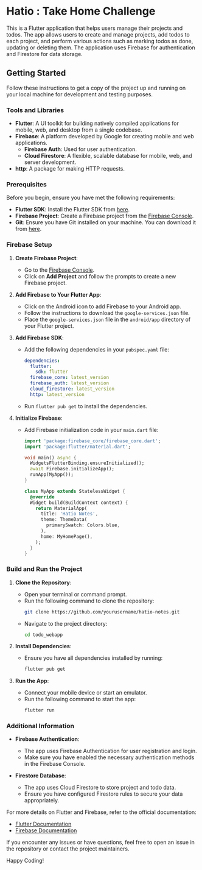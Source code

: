 # Hatio : Take Home Challenge

This is a Flutter application that helps users manage their projects and todos. The app allows users to create and manage projects, add todos to each project, and perform various actions such as marking todos as done, updating or deleting them. The application uses Firebase for authentication and Firestore for data storage.

## Getting Started

Follow these instructions to get a copy of the project up and running on your local machine for development and testing purposes.

### Tools and Libraries 

- **Flutter**: A UI toolkit for building natively compiled applications for mobile, web, and desktop from a single codebase.
- **Firebase**: A platform developed by Google for creating mobile and web applications.
  - **Firebase Auth**: Used for user authentication.
  - **Cloud Firestore**: A flexible, scalable database for mobile, web, and server development.
- **http**: A package for making HTTP requests.

### Prerequisites

Before you begin, ensure you have met the following requirements:

- **Flutter SDK**: Install the Flutter SDK from [here](https://flutter.dev/docs/get-started/install).
- **Firebase Project**: Create a Firebase project from the [Firebase Console](https://console.firebase.google.com/).
- **Git**: Ensure you have Git installed on your machine. You can download it from [here](https://git-scm.com/downloads).

### Firebase Setup

1. **Create Firebase Project**:
   - Go to the [Firebase Console](https://console.firebase.google.com/).
   - Click on **Add Project** and follow the prompts to create a new Firebase project.

2. **Add Firebase to Your Flutter App**:
   - Click on the Android icon to add Firebase to your Android app.
   - Follow the instructions to download the `google-services.json` file.
   - Place the `google-services.json` file in the `android/app` directory of your Flutter project.

3. **Add Firebase SDK**:
   - Add the following dependencies in your `pubspec.yaml` file:
     ```yaml
     dependencies:
       flutter:
         sdk: flutter
       firebase_core: latest_version
       firebase_auth: latest_version
       cloud_firestore: latest_version
       http: latest_version
     ```
   - Run `flutter pub get` to install the dependencies.

4. **Initialize Firebase**:
   - Add Firebase initialization code in your `main.dart` file:
     ```dart
     import 'package:firebase_core/firebase_core.dart';
     import 'package:flutter/material.dart';

     void main() async {
       WidgetsFlutterBinding.ensureInitialized();
       await Firebase.initializeApp();
       runApp(MyApp());
     }

     class MyApp extends StatelessWidget {
       @override
       Widget build(BuildContext context) {
         return MaterialApp(
           title: 'Hatio Notes',
           theme: ThemeData(
             primarySwatch: Colors.blue,
           ),
           home: MyHomePage(),
         );
       }
     }
     ```

### Build and Run the Project

1. **Clone the Repository**:
   - Open your terminal or command prompt.
   - Run the following command to clone the repository:
     ```bash
     git clone https://github.com/yourusername/hatio-notes.git
     ```
   - Navigate to the project directory:
     ```bash
     cd todo_webapp
     ```

2. **Install Dependencies**:
   - Ensure you have all dependencies installed by running:
     ```bash
     flutter pub get
     ```

3. **Run the App**:
   - Connect your mobile device or start an emulator.
   - Run the following command to start the app:
     ```bash
     flutter run
     ```

### Additional Information

- **Firebase Authentication**:
  - The app uses Firebase Authentication for user registration and login.
  - Make sure you have enabled the necessary authentication methods in the Firebase Console.

- **Firestore Database**:
  - The app uses Cloud Firestore to store project and todo data.
  - Ensure you have configured Firestore rules to secure your data appropriately.

For more details on Flutter and Firebase, refer to the official documentation:
- [Flutter Documentation](https://flutter.dev/docs)
- [Firebase Documentation](https://firebase.google.com/docs)

If you encounter any issues or have questions, feel free to open an issue in the repository or contact the project maintainers.

Happy Coding!
